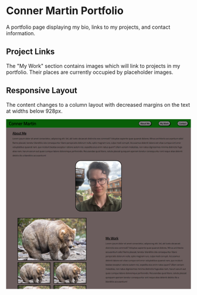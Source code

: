 # Conner Martin Portfolio

A portfolio page displaying my bio, links to my projects, and contact information.

## Project Links

The "My Work" section contains images which will link to projects in my portfolio. Their places are currently occupied by placeholder images.

## Responsive Layout

The content changes to a column layout with decreased margins on the text at widths below 928px.

<img src="./assets/images/screenshot.png">
